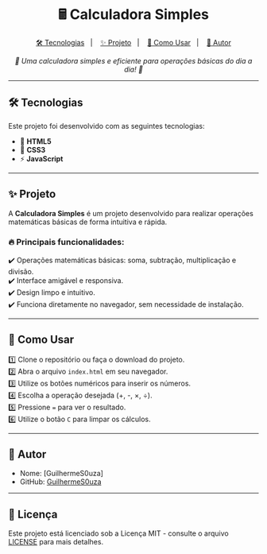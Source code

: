 <h1 align="center">🖩 Calculadora Simples</h1>

<p align="center">
  <a href="#-tecnologias">🛠 Tecnologias</a>&nbsp;&nbsp;&nbsp;|&nbsp;&nbsp;&nbsp;
  <a href="#-projeto">✨ Projeto</a>&nbsp;&nbsp;&nbsp;|&nbsp;&nbsp;&nbsp;
  <a href="#-como-usar">📌 Como Usar</a>&nbsp;&nbsp;&nbsp;|&nbsp;&nbsp;&nbsp;
  <a href="#-autor">👤 Autor</a>
</p>

<p align="center">
  <i>🔢 Uma calculadora simples e eficiente para operações básicas do dia a dia! 🔢</i>
</p>

---

## 🛠 Tecnologias

Este projeto foi desenvolvido com as seguintes tecnologias:

- 🚀 **HTML5**  
- 🎨 **CSS3**  
- ⚡ **JavaScript**  

---

## ✨ Projeto

A **Calculadora Simples** é um projeto desenvolvido para realizar operações matemáticas básicas de forma intuitiva e rápida.

### 🔥 Principais funcionalidades:

✔️ Operações matemáticas básicas: soma, subtração, multiplicação e divisão.  
✔️ Interface amigável e responsiva.  
✔️ Design limpo e intuitivo.  
✔️ Funciona diretamente no navegador, sem necessidade de instalação.

---

## 📌 Como Usar

1️⃣ Clone o repositório ou faça o download do projeto.  
2️⃣ Abra o arquivo `index.html` em seu navegador.  
3️⃣ Utilize os botões numéricos para inserir os números.  
4️⃣ Escolha a operação desejada (+, -, ×, ÷).  
5️⃣ Pressione `=` para ver o resultado.  
6️⃣ Utilize o botão `C` para limpar os cálculos.

---

## 👤 Autor

- Nome: [GuilhermeS0uza]  
- GitHub: [GuilhermeS0uza](https://github.com/GuilhermeS0uza)

---

## 📄 Licença

Este projeto está licenciado sob a Licença MIT - consulte o arquivo [LICENSE](LICENSE) para mais detalhes.
